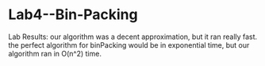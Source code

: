 # Lab4--Bin-Packing
Lab Results: our algorithm was a decent approximation, but it ran really fast. the perfect
algorithm for binPacking would be in exponential time, but our algorithm ran in O(n^2) time.
